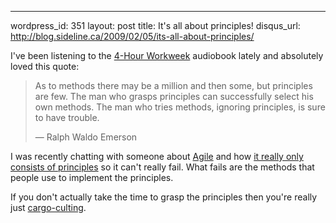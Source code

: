--- 
wordpress_id: 351
layout: post
title: It's all about principles!
disqus_url: http://blog.sideline.ca/2009/02/05/its-all-about-principles/

I've been listening to the <a href="http://www.amazon.com/4-Hour-Workweek-Escape-Live-Anywhere/dp/0307353133">4-Hour Workweek</a> audiobook lately and absolutely loved this quote:

<blockquote>As to methods there may be a million and then some, but principles are few.  The man who grasps principles can successfully select his own methods.  The man who tries methods, ignoring principles, is sure to have trouble. 

— Ralph Waldo Emerson</blockquote>

I was recently chatting with someone about <a href="http://agilemanifesto.org/">Agile</a> and how <a href="http://agilemanifesto.org/principles.html">it really only consists of principles</a> so it can't really fail.  What fails are the methods that people use to implement the principles.  

If you don't actually take the time to grasp the principles then you're really just <a href="http://en.wikipedia.org/wiki/Cargo_cult#Other_use_of_the_term">cargo-culting</a>.
